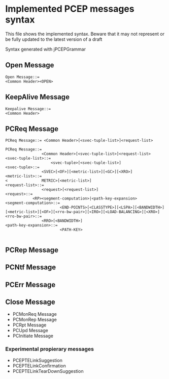 Implemented PCEP messages syntax
====================================

This file shows the implemented syntax.
Beware that it may not represent or be fully updated to the latest version of a draft

Syntax generated with jPCEPGrammar

Open Message
------------
```
Open Message::=
<Common Header><OPEN>
```

KeepAlive Message
-----------------
```
Keepalive Message::=
<Common Header>
```

PCReq Message
-------------
```PCReq Message::= <Common Header>[<svec-tuple-list>]<request-list>  ```

```
PCReq Message::=
				<Common Header>[<svec-tuple-list>]<request-list>
<svec-tuple-list>::=
					<svec-tuple>[<svec-tuple-list>]
<svec-tuple>::=
				<SVEC>[<OF>][<metric-list>][<GC>][<XRO>]
<metric-list>::=
<				METRIC>[<metric-list>]
<request-list>::=
				<request>[<request-list>]
<request>::=
			<RP><segment-computation>|<path-key-expansion>
<segment-computation>::=
						<END-POINTS>[<CLASSTYPE>][<LSPA>][<BANDWIDTH>][<metric-list>][<OF>][<rro-bw-pair>][<IRO>][<LOAD-BALANCING>][<XRO>]
<rro-bw-pair>::=
				<RRO>[<BANDWIDTH>]
<path-key-expansion>::=
						<PATH-KEY>
     
```
PCRep Message
-------------

PCNtf Message
-------------

PCErr Message
-------------

Close Message
-------------

* PCMonReq Message
* PCMonRep Message
* PCRpt Message
* PCUpd Message
* PCInitiate Message

### Experimental propierary messages

* PCEPTELinkSuggestion
* PCEPTELinkConfirmation
* PCEPTELinkTearDownSuggestion



